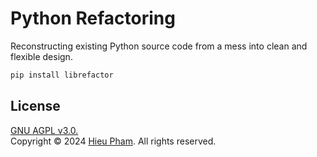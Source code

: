 # Python Refactoring
Reconstructing existing Python source code from a mess into clean and flexible design.
```bash
pip install librefactor
```
## License
[GNU AGPL v3.0.](LICENSE)<br>
Copyright &copy; 2024 [Hieu Pham](https://github.com/hieupth). All rights reserved.